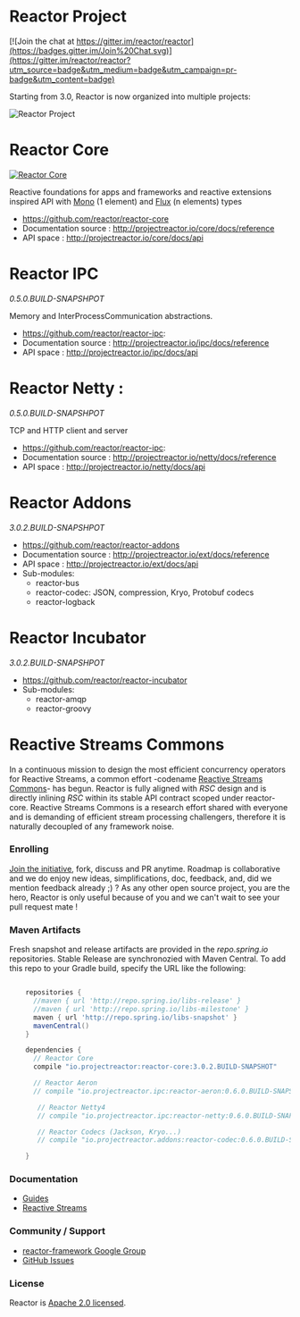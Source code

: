 # Reactor Project

[![Join the chat at https://gitter.im/reactor/reactor](https://badges.gitter.im/Join%20Chat.svg)](https://gitter.im/reactor/reactor?utm_source=badge&utm_medium=badge&utm_campaign=pr-badge&utm_content=badge)

Starting from 3.0, Reactor is now organized into multiple projects:

![Reactor Project](https://raw.githubusercontent.com/reactor/projectreactor.io/master/src/main/static/assets/img/org3.png)

# Reactor Core
[![Reactor Core](https://maven-badges.herokuapp.com/maven-central/io.projectreactor/reactor-core/badge.svg?style=plastic)](http://mvnrepository.com/artifact/io.projectreactor/reactor-core)

Reactive foundations for apps and frameworks and reactive extensions inspired API with [Mono](http://projectreactor.io/core/docs/api/reactor/core/publisher/Mono.html) (1 element) and [Flux](http://projectreactor.io/core/docs/api/reactor/core/publisher/Flux.html) (n elements) types

- https://github.com/reactor/reactor-core
- Documentation source : http://projectreactor.io/core/docs/reference
- API space : http://projectreactor.io/core/docs/api

# Reactor IPC
_0.5.0.BUILD-SNAPSHPOT_

Memory and InterProcessCommunication abstractions.

- https://github.com/reactor/reactor-ipc:
- Documentation source : http://projectreactor.io/ipc/docs/reference
- API space : http://projectreactor.io/ipc/docs/api

# Reactor Netty :
_0.5.0.BUILD-SNAPSHPOT_

TCP and HTTP client and server

- https://github.com/reactor/reactor-ipc:
- Documentation source : http://projectreactor.io/netty/docs/reference
- API space : http://projectreactor.io/netty/docs/api

# Reactor Addons
_3.0.2.BUILD-SNAPSHPOT_

- https://github.com/reactor/reactor-addons
- Documentation source : http://projectreactor.io/ext/docs/reference
- API space : http://projectreactor.io/ext/docs/api
- Sub-modules:
    - reactor-bus
    - reactor-codec: JSON, compression, Kryo, Protobuf codecs
    - reactor-logback

# Reactor Incubator
_3.0.2.BUILD-SNAPSHPOT_

- https://github.com/reactor/reactor-incubator
- Sub-modules:
    - reactor-amqp
    - reactor-groovy

# Reactive Streams Commons
In a continuous mission to design the most efficient concurrency operators for Reactive Streams, a common effort -codename [Reactive Streams Commons](https://github.com/reactor/reactive-streams-commons)- has begun. Reactor is fully aligned with _RSC_ design and is directly inlining _RSC_ within its stable API contract scoped under reactor-core. Reactive Streams Commons is a research effort shared with everyone and is demanding of efficient stream processing challengers, therefore it is naturally decoupled of any framework noise.

### Enrolling

[Join the initiative](https://support.springsource.com/spring_committer_signup), fork, discuss and PR anytime. Roadmap is collaborative and we do enjoy new ideas, simplifications, doc, feedback, and, did we mention feedback already ;) ? As any other open source project, you are the hero, Reactor is only useful because of you and we can't wait to see your pull request mate !

### Maven Artifacts

Fresh snapshot and release artifacts are provided in the _repo.spring.io_ repositories. 
Stable Release are synchronozied with Maven Central. To add this repo to your Gradle build, specify the URL like the following:

```groovy

    repositories {
      //maven { url 'http://repo.spring.io/libs-release' }
      //maven { url 'http://repo.spring.io/libs-milestone' }
      maven { url 'http://repo.spring.io/libs-snapshot' }
      mavenCentral()
    }

    dependencies {
      // Reactor Core
      compile "io.projectreactor:reactor-core:3.0.2.BUILD-SNAPSHOT"

      // Reactor Aeron
      // compile "io.projectreactor.ipc:reactor-aeron:0.6.0.BUILD-SNAPSHOT"

       // Reactor Netty4
       // compile "io.projectreactor.ipc:reactor-netty:0.6.0.BUILD-SNAPSHOT"

       // Reactor Codecs (Jackson, Kryo...)
       // compile "io.projectreactor.addons:reactor-codec:0.6.0.BUILD-SNAPSHOT"

    }
```

### Documentation

* [Guides](http://projectreactor.io/docs/)
* [Reactive Streams](http://www.reactive-streams.org/)

### Community / Support

* [reactor-framework Google Group](https://groups.google.com/forum/?#!forum/reactor-framework)
* [GitHub Issues](https://github.com/reactor/reactor/issues)

### License

Reactor is [Apache 2.0 licensed](http://www.apache.org/licenses/LICENSE-2.0.html).
